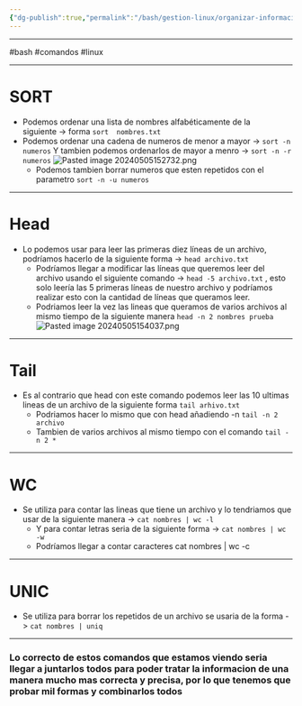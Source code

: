 ```yaml
---
{"dg-publish":true,"permalink":"/bash/gestion-linux/organizar-informacion/","dgPassFrontmatter":true}
---
```



--------------
#bash #comandos #linux 

--------

# SORT

- Podemos ordenar una lista de nombres alfabéticamente de la  
	siguiente  -> forma `sort  nombres.txt`
- Podemos ordenar una cadena de numeros de menor a mayor -> `sort -n numeros`
	 Y tambien podemos ordenarlos de mayor a menro -> `sort -n -r numeros` 
	 ![Pasted image 20240505152732.png](/img/user/imgs/Pasted%20image%2020240505152732.png)
	- Podemos tambien borrar numeros que esten repetidos con el parametro 
	 `sort -n -u numeros`


---------------------------------

# Head

- Lo podemos usar para leer las primeras diez líneas de un archivo, podríamos hacerlo de la siguiente forma -> `head archivo.txt`
	- Podríamos llegar a modificar las líneas que queremos leer del archivo usando el siguiente comando -> `head -5 archivo.txt` , esto solo leería las 5 primeras líneas de nuestro archivo y podríamos realizar esto con la cantidad de líneas que queramos leer.
	- Podriamos leer la vez las lineas que queramos de varios archivos al mismo tiempo de la siguiente manera `head -n 2 nombres prueba`
		![Pasted image 20240505154037.png](/img/user/imgs/Pasted%20image%2020240505154037.png)

----------------------------

# Tail

- Es al contrario que head con este comando podemos leer las 10 ultimas lineas de un archivo de la siguiente forma `tail arhivo.txt`
	 - Podriamos hacer lo mismo que con head añadiendo -n `tail -n 2 archivo`
	 - Tambien de varios archivos al mismo tiempo con el comando `tail -n 2 *`


-------------

# WC

- Se utiliza para contar las lineas que tiene un archivo y lo tendriamos que usar de la siguiente manera -> `cat nombres | wc -l `
	- Y para contar letras seria de la siguiente forma -> `cat nombres | wc -w `
	- Podríamos llegar a contar caracteres cat nombres | wc -c 


-------- 

# UNIC

- Se utiliza para borrar los repetidos de un archivo se usaria 
	 de la forma -> `cat nombres | uniq`

------------------

### Lo correcto de estos comandos que estamos viendo seria llegar a juntarlos todos para poder tratar la informacion de una manera mucho mas correcta y precisa, por lo que tenemos que probar mil formas y combinarlos todos